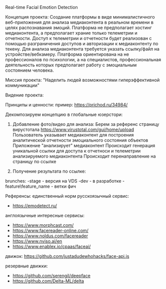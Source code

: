 Real-time Facial Emotion Detection

Концепция проекта: Создание платформы в виде минималистичного веб-приложения для анализа медиаконтента в реальном времени в целях распознавания эмоций.
Платформа не предполагает хостинг медиаконтента, а предполагает храние только телеметрии и отчетности.
Доступ к телеметрии и отчетности будет реализован с помощью разграничения доступов и авторизации к медиаконтенту по текену.
Для анализа медиаконтента требуется указать ссылку/файл на устройстве/вебкамеру.
Платформа ориентирована на не профессионалов по психологии, а на специалистов, профессиональная деятельность которых предполагает работу с эмоциальным состоянием человека.

Миссия проекта: "Наделить людей возможностями гиперэффективной коммуникации"

Видение проекта:

Принципы и ценности: пример: https://prichod.ru/34984/

Декомпозируем концепцию в глобальные юзерстори:

1. Добавление фото/видео для анализа:
Берем за референс страницу вирустотала https://www.virustotal.com/gui/home/upload 
Пользователь указывает медиаконтент для построения аналитической отчетности эмоциального состояния объектов
Приложение "анализирует" медиаконтент
Происходит генерация уникальной ссылки для доступа к отчетноси и телеметрии анализируемого медиаконтента
Происходит перенаправление на страницу по ссылке


3. Получение результата по ссылке: 

brunches:
-stage - версия на VDS 
-dev - в разработке
-feature\feature_name - ветки фич


Референсы:
единственный норм русскоязычный сервис:
- https://emodetect.ru/

англоязычные интересные сервисы:
- https://www.morphcast.com/
- https://www.facereader-online.com/
- https://www.noldus.com/facereader
- https://www.nviso.ai/en
- https://www.enablex.io/cpaas/faceai/

движок:
https://github.com/justadudewhohacks/face-api.js


резервные движки:
- https://github.com/serengil/deepface
- https://github.com/Delta-ML/delta
